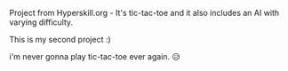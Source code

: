 Project from Hyperskill.org -
It's tic-tac-toe and it also includes an AI with varying difficulty.

This is my second project :)

i'm never gonna play tic-tac-toe ever again. 😥
